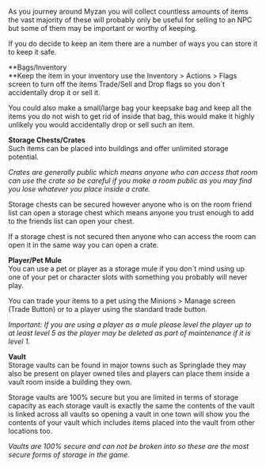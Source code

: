 ---
---
As you journey around Myzan you will collect countless amounts of items the vast majority of these will probably only be useful for selling to an NPC but some of them may be important or worthy of keeping.

If you do decide to keep an item there are a number of ways you can store it to keep it safe.

**Bags/Inventory  
**Keep the item in your inventory use the Inventory > Actions > Flags screen to turn off the items Trade/Sell and Drop flags so you don\`t accidentally drop it or sell it.

You could also make a small/large bag your keepsake bag and keep all the items you do not wish to get rid of inside that bag, this would make it highly unlikely you would accidentally drop or sell such an item.

**Storage Chests/Crates**  
Such items can be placed into buildings and offer unlimited storage potential.

_Crates are generally public which means anyone who can access that room can use the crate so be careful if you make a room public as you may find you lose whatever you place inside a crate._

Storage chests can be secured however anyone who is on the room friend list can open a storage chest which means anyone you trust enough to add to the friends list can open your chest.

If a storage chest is not secured then anyone who can access the room can open it in the same way you can open a crate.

**Player/Pet Mule**  
You can use a pet or player as a storage mule if you don\`t mind using up one of your pet or character slots with something you probably will never play.

You can trade your items to a pet using the Minions > Manage screen (Trade Button) or to a player using the standard trade button.

_Important: If you are using a player as a mule please level the player up to at least level 5 as the player may be deleted as part of maintenance if it is level 1._

**Vault**  
Storage vaults can be found in major towns such as Springlade they may also be present on player owned tiles and players can place them inside a vault room inside a building they own.

Storage vaults are 100% secure but you are limited in terms of storage capacity as each storage vault is exactly the same the contents of the vault is linked across all vaults so opening a vault in one town will show you the contents of your vault which includes items placed into the vault from other locations too.

_Vaults are 100% secure and can not be broken into so these are the most secure forms of storage in the game._